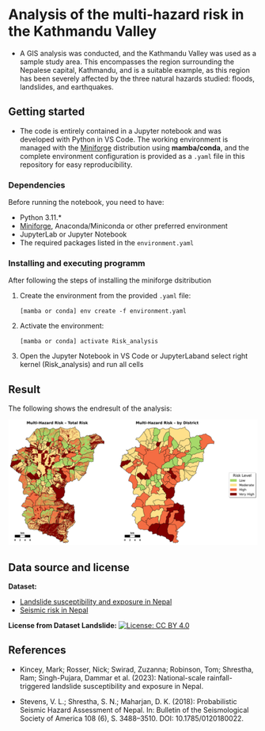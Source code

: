 # Analysis of the multi-hazard risk in the Kathmandu Valley

* A GIS analysis was conducted, and the Kathmandu Valley was used as a sample study area. This encompasses the region surrounding the Nepalese capital, Kathmandu, and is a suitable example, as this region has been severely affected by the three natural hazards studied: floods, landslides, and earthquakes.

## Getting started

* The code is entirely contained in a Jupyter notebook and was developed with Python in VS Code. The working environment is managed with the [Miniforge](https://github.com/conda-forge/miniforge) distribution using **mamba/conda**, and the complete environment configuration is provided as a `.yaml` file in this repository for easy reproducibility.

### Dependencies

Before running the notebook, you need to have:
- Python 3.11.*
- [Miniforge](https://github.com/conda-forge/miniforge), Anaconda/Miniconda or other preferred environment
- JupyterLab or Jupyter Notebook
- The required packages listed in the `environment.yaml`

### Installing and executing programm

After following the steps of installing the miniforge dsitribution
1. Create the environment from the provided `.yaml` file:
    ```
    [mamba or conda] env create -f environment.yaml
    ```
2.  Activate the environment:
    ```
    [mamba or conda] activate Risk_analysis
    ```
3. Open the Jupyter Notebook in VS Code or JupyterLaband select right kernel (Risk_analysis) and run all cells

## Result

The following shows the endresult of the analysis:

![map of one result: Kathmandu Valley](images/combined_risk_map.png)

## Data source and license

**Dataset:** 
* [Landslide susceptibility and exposure in Nepal](https://zenodo.org/records/8307964)
* [Seismic risk in Nepal](https://maps.meteor-project.org/map/eq-pga-npl/#7/28.387/84.135)

**License from Dataset Landslide:** [![License: CC BY 4.0](https://img.shields.io/badge/License-CC%20BY%204.0-lightgrey.svg)](https://creativecommons.org/licenses/by/4.0/legalcode)


## References

* Kincey, Mark; Rosser, Nick; Swirad, Zuzanna; Robinson, Tom; Shrestha, Ram; Singh-Pujara, Dammar
et al. (2023): National-scale rainfall-triggered landslide susceptibility and exposure in Nepal.

* Stevens, V. L.; Shrestha, S. N.; Maharjan, D. K. (2018): Probabilistic Seismic Hazard Assessment of
Nepal. In: Bulletin of the Seismological Society of America 108 (6), S. 3488–3510. DOI:
10.1785/0120180022.